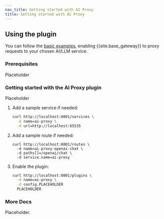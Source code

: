 ```yaml
---
nav_title: Getting started with AI Proxy
title: Getting started with AI Proxy
---
```


## Using the plugin

You can follow the [basic examples](/hub/kong-inc/ai-proxy/how-to/basic-example/), enabling
{{site.base_gateway}} to proxy requests to your chosen AI/LLM service.

### Prerequisites

Placeholder

### Getting started with the AI Proxy plugin

Placeholder

1. Add a sample service if needed:

    ```sh
    curl http://localhost:8001/services \
      -d name=ai-proxy \
      -d url=http://localhost:65535
    ```

2. Add a sample route if needed:

    ```
    curl http://localhost:8001/routes \
      -d name=ai-proxy-openai-chat \
      -d paths[]=/openai/chat \
      -d service.name=ai-proxy
    ```

3. Enable the plugin:

    ```sh
    curl http://localhost:8001/plugins \
      -d name=ai-proxy \
      -d config.PLACEHOLDER
      PLACEHOLDER
    ```
### More Docs

Placeholder.
